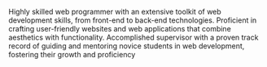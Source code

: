 Highly skilled web programmer with an extensive toolkit of web
development skills, from front-end to back-end technologies. Proficient
in crafting user-friendly websites and web applications that combine
aesthetics with functionality. Accomplished supervisor with a proven
track record of guiding and mentoring novice students in web
development, fostering their growth and proficiency


